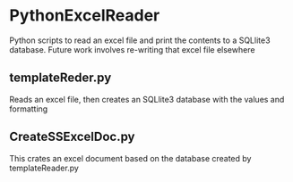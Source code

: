 # PythonExcelReader
Python scripts to read an excel file and print the contents to a SQLlite3 database.  Future work involves re-writing that excel file elsewhere

## templateReder.py

Reads an excel file, then creates an SQLlite3 database with the values and formatting

## CreateSSExcelDoc.py

This crates an excel document based on the database created by templateReader.py

